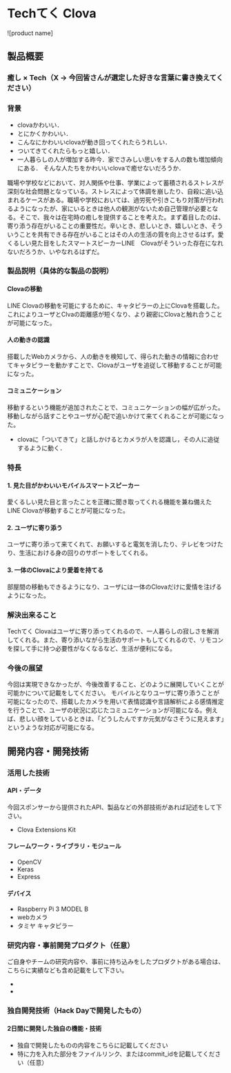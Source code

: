 # Techてく Clova

![product name]

## 製品概要

### 癒し × Tech（X → 今回皆さんが選定した好きな言葉に書き換えてください）

### 背景
- clovaかわいい．
- とにかくかわいい．
- こんなにかわいいclovaが動き回ってくれたらうれしい．
- ついてきてくれたらもっと嬉しい．
- 一人暮らしの人が増加する昨今．家でさみしい思いをする人の数も増加傾向にある．
そんな人たちをかわいいclovaで癒せないだろうか．

職場や学校などにおいて、対人関係や仕事、学業によって蓄積されるストレスが深刻な社会問題となっている。ストレスによって体調を崩したり、自殺に追い込まれるケースがある。職場や学校においては、過労死や引きこもり対策が行われるようになったが、家にいるときは他人の観測がないため自己管理が必要となる。そこで、我々は在宅時の癒しを提供することを考えた。まず着目したのは、寄り添う存在がいることの重要性だ。辛いとき、悲しいとき、嬉しいとき、そういうことを共有できる存在がいることはその人の生活の質を向上させるはず。愛くるしい見た目をしたスマートスピーカーLINE　Clovaがそういった存在になれないだろうか、いやなれるはずだ。



### 製品説明（具体的な製品の説明）
#### Clovaの移動
LINE Clovaの移動を可能にするために、キャタピラーの上にClovaを搭載した。これによりユーザとClvaの距離感が短くなり、より親密にClovaと触れ合うことが可能になった。
#### 人の動きの認識
搭載したWebカメラから、人の動きを検知して、得られた動きの情報に合わせてキャタピラーを動かすことで、Clovaがユーザを追従して移動することが可能になった。
#### コミュニケーション
移動するという機能が追加されたことで、コミュニケーションの幅が広がった。移動しながら話すことやユーザが心配で追いかけて来てくれることが可能になった。


- clovaに「ついてきて」と話しかけるとカメラが人を認識し，その人に追従するように動く．

### 特長

#### 1. 見た目がかわいいモバイルスマートスピーカー
愛くるしい見た目と言ったことを正確に聞き取ってくれる機能を兼ね備えたLINE Clovaが移動することが可能になった。

#### 2. ユーザに寄り添う
ユーザに寄り添って来てくれて、お願いすると電気を消したり、テレビをつけたり、生活における身の回りのサポートをしてくれる。

#### 3. 一体のClovaにより愛着を持てる
部屋間の移動もできるようになり、ユーザには一体のClovaだけに愛情を注げるようになった。

### 解決出来ること
Techてく Clovaはユーザに寄り添ってくれるので、一人暮らしの寂しさを解消してくれる。また、寄り添いながら生活のサポートもしてくれるので、リモコンを探して手に持つ必要性がなくなるなど、生活が便利になる。


### 今後の展望
今回は実現できなかったが、今後改善すること、どのように展開していくことが可能かについて記載をしてください。
モバイルとなりユーザに寄り添うことが可能になったので、搭載したカメラを用いて表情認識や言語解析による感情推定を行うことで、ユーザの状況に応じたコミュニケーションが可能になる。例えば、悲しい顔をしているときは、「どうしたんですか元気がなさそうに見えます」というような対応が可能になる。


## 開発内容・開発技術
### 活用した技術
#### API・データ
今回スポンサーから提供されたAPI、製品などの外部技術があれば記述をして下さい。
* Clova Extensions Kit

#### フレームワーク・ライブラリ・モジュール
* OpenCV
* Keras
* Express

#### デバイス
* Raspberry Pi 3 MODEL B
* webカメラ
* タミヤ キャタピラー

### 研究内容・事前開発プロダクト（任意）
ご自身やチームの研究内容や、事前に持ち込みをしたプロダクトがある場合は、こちらに実績なども含め記載をして下さい。

* 
* 


### 独自開発技術（Hack Dayで開発したもの）
#### 2日間に開発した独自の機能・技術
* 独自で開発したものの内容をこちらに記載してください
* 特に力を入れた部分をファイルリンク、またはcommit_idを記載してください（任意）
